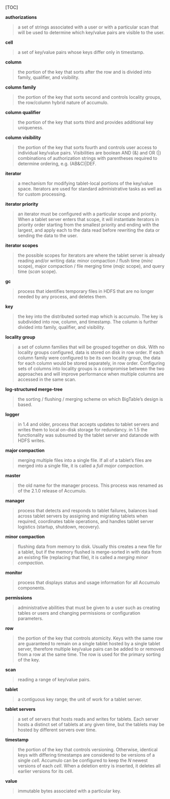[TOC]

**authorizations**

> a set of strings associated with a user or with a particular scan that will be used to determine which key/value pairs are visible to the user.

**cell**

> a set of key/value pairs whose keys differ only in timestamp.

**column**

> the portion of the key that sorts after the row and is divided into family, qualifier, and visibility.

**column family**

> the portion of the key that sorts second and controls locality groups, the row/column hybrid nature of accumulo.

**column qualifier**

> the portion of the key that sorts third and provides additional key uniqueness.

**column visibility**

> the portion of the key that sorts fourth and controls user access to individual key/value pairs. Visibilities are boolean AND (&) and OR (|) combinations of authorization strings with parentheses required to determine ordering, e.g. (AB&C)|DEF.

**iterator**

> a mechanism for modifying tablet-local portions of the key/value space. Iterators are used for standard administrative tasks as well as for custom processing.

**iterator priority**

> an iterator must be configured with a particular scope and priority. When a tablet server enters that scope, it will instantiate iterators in priority order starting from the smallest priority and ending with the largest, and apply each to the data read before rewriting the data or sending the data to the user.

**iterator scopes**

> the possible scopes for iterators are where the tablet server is already reading and/or writing data: minor compaction / flush time (_minc_ scope), major compaction / file merging time (_majc_ scope), and query time (_scan_ scope).

**gc**

> process that identifies temporary files in HDFS that are no longer needed by any process, and deletes them.

**key**

> the key into the distributed sorted map which is accumulo. The key is subdivided into row, column, and timestamp. The column is further divided into family, qualifier, and visibility.

**locality group**

> a set of column families that will be grouped together on disk. With no locality groups configured, data is stored on disk in row order. If each column family were configured to be its own locality group, the data for each column would be stored separately, in row order. Configuring sets of columns into locality groups is a compromise between the two approaches and will improve performance when multiple columns are accessed in the same scan.

**log-structured merge-tree**

> the sorting / flushing / merging scheme on which BigTable’s design is based.

**logger**

> in 1.4 and older, process that accepts updates to tablet servers and writes them to local on-disk storage for redundancy. in 1.5 the functionality was subsumed by the tablet server and datanode with HDFS writes.

**major compaction**

> merging multiple files into a single file. If all of a tablet’s files are merged into a single file, it is called a _full major compaction_.

**master**

> the old name for the manager process. This process was renamed as of the 2.1.0 release of Accumulo.

**manager**

> process that detects and responds to tablet failures, balances load across tablet servers by assigning and migrating tablets when required, coordinates table operations, and handles tablet server logistics (startup, shutdown, recovery).

**minor compaction**

> flushing data from memory to disk. Usually this creates a new file for a tablet, but if the memory flushed is merge-sorted in with data from an existing file (replacing that file), it is called a _merging minor compaction_.

**monitor**

> process that displays status and usage information for all Accumulo components.

**permissions**

> administrative abilities that must be given to a user such as creating tables or users and changing permissions or configuration parameters.

**row**

> the portion of the key that controls atomicity. Keys with the same row are guaranteed to remain on a single tablet hosted by a single tablet server, therefore multiple key/value pairs can be added to or removed from a row at the same time. The row is used for the primary sorting of the key.

**scan**

> reading a range of key/value pairs.

**tablet**

> a contiguous key range; the unit of work for a tablet server.

**tablet servers**

> a set of servers that hosts reads and writes for tablets. Each server hosts a distinct set of tablets at any given time, but the tablets may be hosted by different servers over time.

**timestamp**

> the portion of the key that controls versioning. Otherwise, identical keys with differing timestamps are considered to be versions of a single _cell_. Accumulo can be configured to keep the _N_ newest versions of each _cell_. When a deletion entry is inserted, it deletes all earlier versions for its cell.

**value**

> immutable bytes associated with a particular key.
